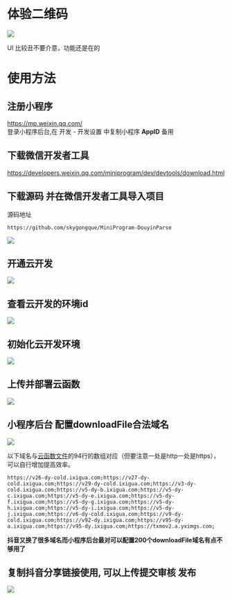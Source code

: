 # 体验二维码
![](pics/gh_0398b035b95e_258%20(1).jpg)  

UI 比较丑不要介意，功能还是在的  

# 使用方法

## 注册小程序

https://mp.weixin.qq.com/  
登录小程序后台,在 开发 - 开发设置 中复制小程序 **AppID** 备用    

## 下载微信开发者工具
https://developers.weixin.qq.com/miniprogram/dev/devtools/download.html

## 下载源码 并在微信开发者工具导入项目

源码地址  
```
https://github.com/skygongque/MiniProgram-DouyinParse
```
![](pics/01.png)
## 开通云开发
![](pics/02.png)

## 查看云开发的环境id
![](pics/03.png)

## 初始化云开发环境
![](pics/04.png)

## 上传并部署云函数
![](pics/05.png)

## 小程序后台 配置downloadFile合法域名
![](pics/06.png)

以下域名与[云函数文件](./cloud/parseVideo/index.js)的94行的数组对应（但要注意一处是http一处是https），可以自行增加提高效率。
```
https://v26-dy-cold.ixigua.com;https://v27-dy-cold.ixigua.com;https://v29-dy-cold.ixigua.com;https://v3-dy-cold.ixigua.com;https://v5-dy-b.ixigua.com;https://v5-dy-c.ixigua.com;https://v5-dy-e.ixigua.com;https://v5-dy-f.ixigua.com;https://v5-dy-g.ixigua.com;https://v5-dy-h.ixigua.com;https://v5-dy-i.ixigua.com;https://v5-dy-j.ixigua.com;https://v6-dy-cold.ixigua.com;https://v9-dy-cold.ixigua.com;https://v92-dy.ixigua.com;https://v95-dy-a.ixigua.com;https://v95-dy.ixigua.com;https://txmov2.a.yximgs.com;
```
**抖音又换了很多域名而小程序后台最对可以配置200个downloadFile域名有点不够用了** 

## 复制抖音分享链接使用, 可以上传提交审核 发布
![](pics/07.png)
